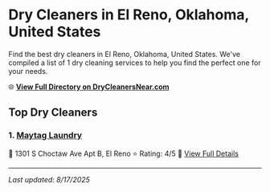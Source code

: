 # Dry Cleaners in El Reno, Oklahoma, United States

Find the best dry cleaners in El Reno, Oklahoma, United States. We've compiled a list of 1 dry cleaning services to help you find the perfect one for your needs.

🌐 **[View Full Directory on DryCleanersNear.com](https://drycleanersnear.com/city/US/Oklahoma/El%20Reno)**

## Top Dry Cleaners

### 1. [Maytag Laundry](https://drycleanersnear.com/dryCleaner/687d9f597c4eddf67e47eba2/maytag-laundry)
📍 1301 S Choctaw Ave Apt B, El Reno
⭐ Rating: 4/5
🔗 [View Full Details](https://drycleanersnear.com/dryCleaner/687d9f597c4eddf67e47eba2/maytag-laundry)


---

*Last updated: 8/17/2025*

